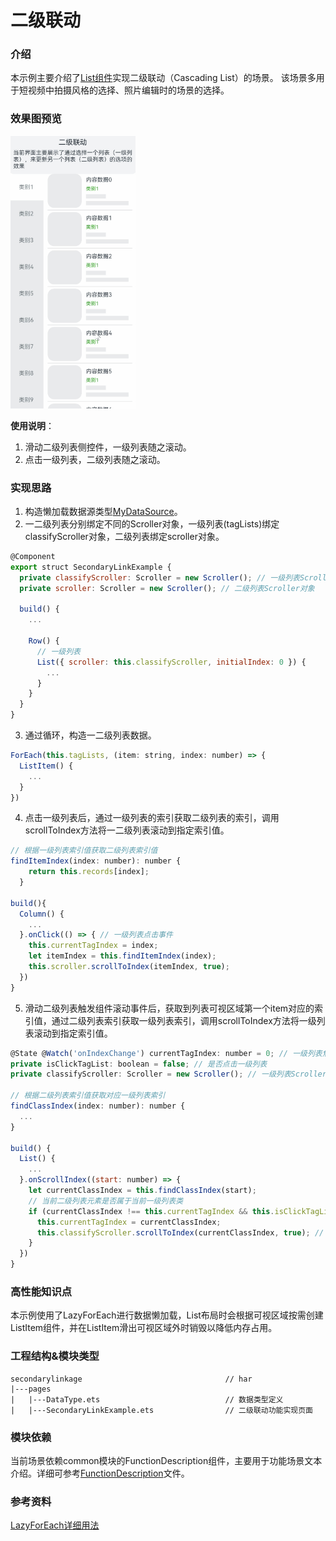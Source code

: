 # 二级联动

### 介绍

本示例主要介绍了[List组件](https://developer.huawei.com/consumer/cn/doc/harmonyos-references/ts-container-list-0000001774121286)实现二级联动（Cascading List）的场景。 该场景多用于短视频中拍摄风格的选择、照片编辑时的场景的选择。

### 效果图预览

<img src="../../entry/src/main/resources/base/media/secondary_linkage.gif" width="200">

**使用说明**：

1. 滑动二级列表侧控件，一级列表随之滚动。
2. 点击一级列表，二级列表随之滚动。

### 实现思路
1. 构造懒加载数据源类型[MyDataSource](./src/main/ets/pages/DataType.ets)。
2. 一二级列表分别绑定不同的Scroller对象，一级列表(tagLists)绑定classifyScroller对象，二级列表绑定scroller对象。
```javascript
@Component
export struct SecondaryLinkExample {
  private classifyScroller: Scroller = new Scroller(); // 一级列表Scroller对象
  private scroller: Scroller = new Scroller(); // 二级列表Scroller对象

  build() {
    ...
    
    Row() {
      // 一级列表
      List({ scroller: this.classifyScroller, initialIndex: 0 }) {
        ...
      }
    }
  }
}
```
3. 通过循环，构造一二级列表数据。
```javascript
ForEach(this.tagLists, (item: string, index: number) => {
  ListItem() {
    ...
  }
})
```
4. 点击一级列表后，通过一级列表的索引获取二级列表的索引，调用scrollToIndex方法将一二级列表滚动到指定索引值。
```javascript
// 根据一级列表索引值获取二级列表索引值
findItemIndex(index: number): number {
    return this.records[index];
  }

build(){
  Column() {
    ...
  }.onClick(() => {	// 一级列表点击事件
    this.currentTagIndex = index;
    let itemIndex = this.findItemIndex(index);
    this.scroller.scrollToIndex(itemIndex, true);
  })
}
```
5. 滑动二级列表触发组件滚动事件后，获取到列表可视区域第一个item对应的索引值，通过二级列表索引获取一级列表索引，调用scrollToIndex方法将一级列表滚动到指定索引值。
```javascript
@State @Watch('onIndexChange') currentTagIndex: number = 0; // 一级列表焦点索引值
private isClickTagList: boolean = false; // 是否点击一级列表
private classifyScroller: Scroller = new Scroller(); // 一级列表Scroller对象

// 根据二级列表索引值获取对应一级列表索引
findClassIndex(index: number): number {
  ...
}

build() {
  List() {
    ...
  }.onScrollIndex((start: number) => {
    let currentClassIndex = this.findClassIndex(start);
    // 当前二级列表元素是否属于当前一级列表类
    if (currentClassIndex !== this.currentTagIndex && this.isClickTagList !== true) {
      this.currentTagIndex = currentClassIndex;
      this.classifyScroller.scrollToIndex(currentClassIndex, true); // 滚动到指定位置
    }
  })
}
```
### 高性能知识点

本示例使用了LazyForEach进行数据懒加载，List布局时会根据可视区域按需创建ListItem组件，并在ListItem滑出可视区域外时销毁以降低内存占用。

### 工程结构&模块类型

   ```
   secondarylinkage                                // har
   |---pages
   |   |---DataType.ets                            // 数据类型定义 
   |   |---SecondaryLinkExample.ets                // 二级联动功能实现页面 
   ```

### 模块依赖
当前场景依赖common模块的FunctionDescription组件，主要用于功能场景文本介绍。详细可参考[FunctionDescription](../../common/utils/src/main/ets/component/FunctionDescription.ets)文件。

### 参考资料

[LazyForEach详细用法](https://developer.huawei.com/consumer/cn/doc/harmonyos-guides/arkts-rendering-control-lazyforeach-0000001820879609)